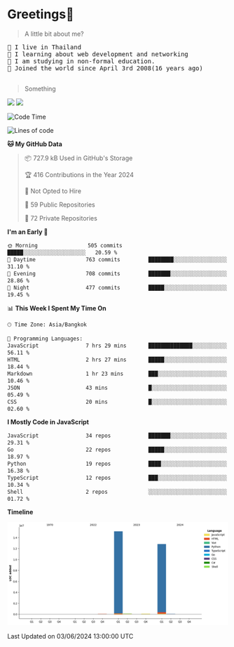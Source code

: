 <h1>Greetings👋</h1>

> A little bit about me?
<pre>
📍 I live in Thailand
💽 I learning about web development and networking
📝 I am studying in non-formal education.
🍰 Joined the world since April 3rd 2008(16 years ago)

</pre>

> Something
<img src="https://github-readme-stats-eight-theta.vercel.app/api?username=bluestar-b&show_icons=true&theme=tokyonight&include_all_commits=true&count_private=true" />

<img src="https://github-readme-stats.vercel.app/api/top-langs/?username=bluestar-b&theme=tokyonight&include_all_commits=true&layout=compact&langs_count=10&border_radius=8" />

<!--START_SECTION:waka-->
![Code Time](http://img.shields.io/badge/Code%20Time-29%20hrs%2016%20mins-blue)

![Lines of code](https://img.shields.io/badge/From%20Hello%20World%20I%27ve%20Written-28.2%20million%20lines%20of%20code-blue)

**🐱 My GitHub Data** 

> 📦 727.9 kB Used in GitHub's Storage 
 > 
> 🏆 416 Contributions in the Year 2024
 > 
> 🚫 Not Opted to Hire
 > 
> 📜 59 Public Repositories 
 > 
> 🔑 72 Private Repositories 
 > 
**I'm an Early 🐤** 

```text
🌞 Morning                505 commits         █████░░░░░░░░░░░░░░░░░░░░   20.59 % 
🌆 Daytime                763 commits         ████████░░░░░░░░░░░░░░░░░   31.10 % 
🌃 Evening                708 commits         ███████░░░░░░░░░░░░░░░░░░   28.86 % 
🌙 Night                  477 commits         █████░░░░░░░░░░░░░░░░░░░░   19.45 % 
```


📊 **This Week I Spent My Time On** 

```text
🕑︎ Time Zone: Asia/Bangkok

💬 Programming Languages: 
JavaScript               7 hrs 29 mins       ██████████████░░░░░░░░░░░   56.11 % 
HTML                     2 hrs 27 mins       █████░░░░░░░░░░░░░░░░░░░░   18.44 % 
Markdown                 1 hr 23 mins        ███░░░░░░░░░░░░░░░░░░░░░░   10.46 % 
JSON                     43 mins             █░░░░░░░░░░░░░░░░░░░░░░░░   05.49 % 
CSS                      20 mins             █░░░░░░░░░░░░░░░░░░░░░░░░   02.60 % 
```

**I Mostly Code in JavaScript** 

```text
JavaScript               34 repos            ███████░░░░░░░░░░░░░░░░░░   29.31 % 
Go                       22 repos            █████░░░░░░░░░░░░░░░░░░░░   18.97 % 
Python                   19 repos            ████░░░░░░░░░░░░░░░░░░░░░   16.38 % 
TypeScript               12 repos            ███░░░░░░░░░░░░░░░░░░░░░░   10.34 % 
Shell                    2 repos             ░░░░░░░░░░░░░░░░░░░░░░░░░   01.72 % 
```



**Timeline**

![Lines of Code chart](https://raw.githubusercontent.com/bluestar-b/bluestar-b/main/assets/bar_graph.png)


 Last Updated on 03/06/2024 13:00:00 UTC
<!--END_SECTION:waka-->
